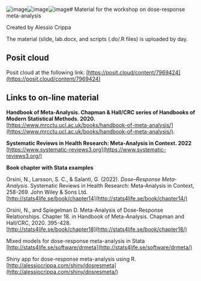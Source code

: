 ![image](https://github.com/alecri/drmeta_workshop_material/assets/5814311/8d13b27d-b355-43c4-a390-86944477cb99)![image](https://github.com/alecri/drmeta_workshop_material/assets/5814311/806f414a-f06f-4cc9-ad8a-26cf20a6a904)![image](https://github.com/alecri/drmeta_workshop_material/assets/5814311/9741778a-b612-4669-a6f0-f38681f746ce)# Material for the workshop on dose-response meta-analysis

Created by Alessio Crippa

The material (slide, lab.docx, and scripts (.do/.R files) is uploaded by day.

## Posit cloud  
Posit cloud at the following link: [https://posit.cloud/content/7969424](https://posit.cloud/content/7969424)


## Links to on-line material

**Handbook of Meta-Analysis. Chapman & Hall/CRC series of Handbooks of Modern Statistical Methods. 2020.**  
[https://www.mrcctu.ucl.ac.uk/books/handbook-of-meta-analysis/](https://www.mrcctu.ucl.ac.uk/books/handbook-of-meta-analysis/).  


**Systematic Reviews in Health Research: Meta‐Analysis in Context. 2022**  
[https://www.systematic-reviews3.org](https://www.systematic-reviews3.org/)


**Book chapter with Stata examples**

Orsini, N., Larsson, S. C., & Salanti, G. (2022). *Dose–Response Meta‐Analysis*. Systematic Reviews in Health Research: Meta‐Analysis
in Context, 258-269. John Wiley & Sons Ltd.  
[http://stats4life.se/book/chapter14](http://stats4life.se/book/chapter14/)

Orsini, N., and Spiegelman D. Meta-Analysis of Dose-Response Relationships. Chapter 18. in Handbook of Meta-Analysis. Chapman and Hall/CRC, 2020. 395-428.  
[http://stats4life.se/book/chapter18](http://stats4life.se/book/chapter18/)

Mixed models for dose-response meta-analysis in Stata  
[http://stats4life.se/software/drmeta](http://stats4life.se/software/drmeta/)

Shiny app for dose-response meta-analysis using R.  
[http://alessiocrippa.com/shiny/dosresmeta](http://alessiocrippa.com/shiny/dosresmeta/)
